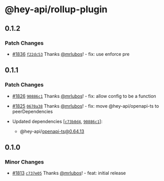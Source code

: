 # @hey-api/rollup-plugin

## 0.1.2

### Patch Changes

- [#1836](https://github.com/hey-api/openapi-ts/pull/1836) [`f22dc53`](https://github.com/hey-api/openapi-ts/commit/f22dc533bb822d90b2be835217367ae9e6bbc559) Thanks [@mrlubos](https://github.com/mrlubos)! - fix: use enforce pre

## 0.1.1

### Patch Changes

- [#1826](https://github.com/hey-api/openapi-ts/pull/1826) [`90886c1`](https://github.com/hey-api/openapi-ts/commit/90886c1372a999e8cb59d5da218762f6ee6cd459) Thanks [@mrlubos](https://github.com/mrlubos)! - fix: allow config to be a function

- [#1825](https://github.com/hey-api/openapi-ts/pull/1825) [`0670a38`](https://github.com/hey-api/openapi-ts/commit/0670a38c66dffc1431a7d4b48ec06b72d4f6868f) Thanks [@mrlubos](https://github.com/mrlubos)! - fix: move @hey-api/openapi-ts to peerDependencies

- Updated dependencies [[`c73b0d4`](https://github.com/hey-api/openapi-ts/commit/c73b0d401c2bfa6f0b0d89d844a6aa09f2685a69), [`90886c1`](https://github.com/hey-api/openapi-ts/commit/90886c1372a999e8cb59d5da218762f6ee6cd459)]:
  - @hey-api/openapi-ts@0.64.13

## 0.1.0

### Minor Changes

- [#1813](https://github.com/hey-api/openapi-ts/pull/1813) [`c737e05`](https://github.com/hey-api/openapi-ts/commit/c737e055591376e9351cd07533779023f773cff0) Thanks [@mrlubos](https://github.com/mrlubos)! - feat: initial release
